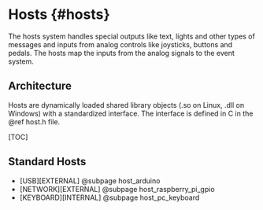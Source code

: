 Hosts {#hosts}
=====================

The hosts system handles special outputs like text, lights and other types of messages and 
inputs from analog controls like joysticks, buttons and pedals. The hosts map the inputs
from the analog signals to the event system. 

Architecture
------------

Hosts are dynamically loaded shared library objects (.so on Linux, .dll on Windows) with a
standardized interface. The interface is defined in C in the @ref host.h file. 

[TOC]

Standard Hosts
--------------

  * [USB][EXTERNAL] @subpage host_arduino
  * [NETWORK][EXTERNAL] @subpage host_raspberry_pi_gpio
  * [KEYBOARD][INTERNAL] @subpage host_pc_keyboard
